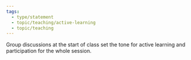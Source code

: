 ```yaml
---
tags:
  - type/statement
  - topic/teaching/active-learning
  - topic/teaching
---
```

Group discussions at the start of class set the tone for active learning and participation for the whole session.